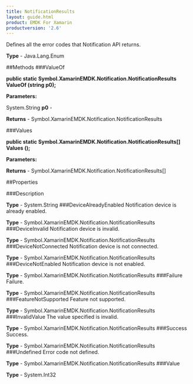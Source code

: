```yaml
---
title: NotificationResults
layout: guide.html
product: EMDK For Xamarin 
productversion: '2.6' 
---
```

Defines all the error codes that Notification API returns. 

**Type** - Java.Lang.Enum

##Methods
###ValueOf

**public static Symbol.XamarinEMDK.Notification.NotificationResults ValueOf (string p0);**


        

**Parameters:**

System.String **p0**  - 
        

**Returns** - Symbol.XamarinEMDK.Notification.NotificationResults

###Values

**public static Symbol.XamarinEMDK.Notification.NotificationResults[] Values ();**


        

**Parameters:**

**Returns** - Symbol.XamarinEMDK.Notification.NotificationResults[]

##Properties

###Description

        

**Type** - System.String
###DeviceAlreadyEnabled
Notification device is already enabled.

**Type** - Symbol.XamarinEMDK.Notification.NotificationResults
###DeviceInvalid
Notification device is invalid.

**Type** - Symbol.XamarinEMDK.Notification.NotificationResults
###DeviceNotConnected
Notification device is not connected.

**Type** - Symbol.XamarinEMDK.Notification.NotificationResults
###DeviceNotEnabled
Notification device is not enabled.

**Type** - Symbol.XamarinEMDK.Notification.NotificationResults
###Failure
Failure.

**Type** - Symbol.XamarinEMDK.Notification.NotificationResults
###FeatureNotSupported
Feature not supported.

**Type** - Symbol.XamarinEMDK.Notification.NotificationResults
###InvalidValue
The value specified is invalid.

**Type** - Symbol.XamarinEMDK.Notification.NotificationResults
###Success
Success.

**Type** - Symbol.XamarinEMDK.Notification.NotificationResults
###Undefined
Error code not defined.

**Type** - Symbol.XamarinEMDK.Notification.NotificationResults
###Value

        

**Type** - System.Int32
